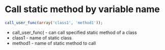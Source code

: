 # Call static method by variable name

```php
call_user_func(array('class1', 'method1'));
```

- call_user_func( - can call specified static method of a class 
- class1 - name of static class
- method1 - name of static method to call
